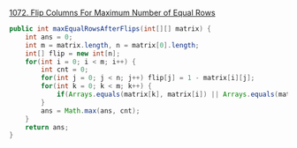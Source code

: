 [1072. Flip Columns For Maximum Number of Equal Rows](https://leetcode.com/problems/flip-columns-for-maximum-number-of-equal-rows/)

```java
public int maxEqualRowsAfterFlips(int[][] matrix) {
    int ans = 0;
    int m = matrix.length, n = matrix[0].length;
    int[] flip = new int[n];
    for(int i = 0; i < m; i++) {
        int cnt = 0;
        for(int j = 0; j < n; j++) flip[j] = 1 - matrix[i][j];
        for(int k = 0; k < m; k++) {
            if(Arrays.equals(matrix[k], matrix[i]) || Arrays.equals(matrix[k], flip)) cnt++;
        }
        ans = Math.max(ans, cnt);
    }
    return ans;
}
```

